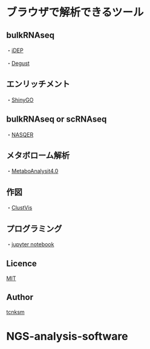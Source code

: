 ブラウザで解析できるツール
======================================


## bulkRNAseq
・[iDEP](http://10.164.179.3/idep92/)


・[Degust](http://10.164.179.3:8001/)


## エンリッチメント

・[ShinyGO](http://10.164.179.3/go60/)

## bulkRNAseq or scRNAseq

・[NASQER](http://10.164.179.3:8083/)


## メタボローム解析

・[MetaboAnalysit4.0](http://10.164.179.3:8080/MetaboAnalyst/faces/home.xhtml)


## 作図

・[ClustVis](http://10.164.179.3:3737/)

## プログラミング
・[jupyter notebook](http://10.164.179.3:8888/tree)

## Licence



[MIT](https://github.com/tcnksm/tool/blob/master/LICENCE)

## Author

[tcnksm](https://github.com/tcnksm)

# NGS-analysis-software

